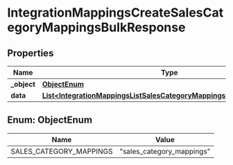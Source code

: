 

# IntegrationMappingsCreateSalesCategoryMappingsBulkResponse


## Properties

| Name | Type | Description | Notes |
|------------ | ------------- | ------------- | -------------|
|**_object** | [**ObjectEnum**](#ObjectEnum) |  |  |
|**data** | [**List&lt;IntegrationMappingsListSalesCategoryMappingsResponseDataInner&gt;**](IntegrationMappingsListSalesCategoryMappingsResponseDataInner.md) |  |  |



## Enum: ObjectEnum

| Name | Value |
|---- | -----|
| SALES_CATEGORY_MAPPINGS | &quot;sales_category_mappings&quot; |



